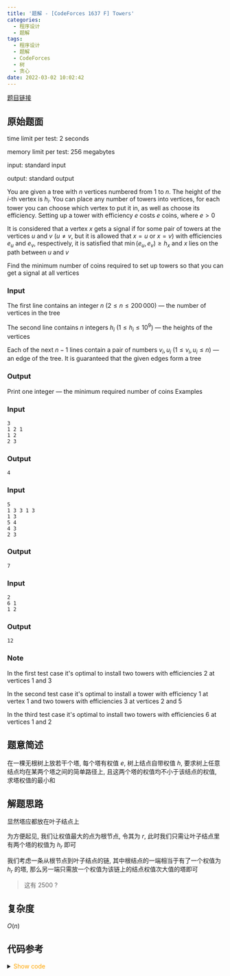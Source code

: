 ```yaml
---
title: '题解 - [CodeForces 1637 F] Towers'
categories:
  - 程序设计
  - 题解
tags:
  - 程序设计
  - 题解
  - CodeForces
  - 树
  - 贪心
date: 2022-03-02 10:02:42
---
```


[题目链接](https://codeforces.com/problemset/problem/1637/F)

<!-- more -->

## 原始题面

time limit per test: 2 seconds

memory limit per test: 256 megabytes

input: standard input

output: standard output

You are given a tree with $n$ vertices numbered from $1$ to $n$. The height of the $i$-th vertex is $h_i$. You can place any number of towers into vertices, for each tower you can choose which vertex to put it in, as well as choose its efficiency. Setting up a tower with efficiency $e$ costs $e$ coins, where $e > 0$

It is considered that a vertex $x$ gets a signal if for some pair of towers at the vertices $u$ and $v$ ($u \neq v$, but it is allowed that $x = u$ or $x = v$) with efficiencies $e_u$ and $e_v$, respectively, it is satisfied that $\min(e_u, e_v) \geq h_x$ and $x$ lies on the path between $u$ and $v$

Find the minimum number of coins required to set up towers so that you can get a signal at all vertices

### Input

The first line contains an integer $n$ ($2 \le n \le 200\,000$) — the number of vertices in the tree

The second line contains $n$ integers $h_i$ ($1 \le h_i \le 10^9$) — the heights of the vertices

Each of the next $n-  1$ lines contain a pair of numbers $v_i, u_i$ ($1 \le v_i, u_i \le n$) — an edge of the tree. It is guaranteed that the given edges form a tree

### Output

Print one integer — the minimum required number of coins
Examples

### Input

```input1
3
1 2 1
1 2
2 3
```

### Output

```output1
4
```

### Input

```input2
5
1 3 3 1 3
1 3
5 4
4 3
2 3
```

### Output

```output2
7
```

### Input

```input3
2
6 1
1 2
```

### Output

```otuput3
12
```

### Note

In the first test case it's optimal to install two towers with efficiencies $2$ at vertices $1$ and $3$

In the second test case it's optimal to install a tower with efficiency $1$ at vertex $1$ and two towers with efficiencies $3$ at vertices $2$ and $5$

In the third test case it's optimal to install two towers with efficiencies $6$ at vertices $1$ and $2$

## 题意简述

在一棵无根树上放若干个塔, 每个塔有权值 $e$, 树上结点自带权值 $h$, 要求树上任意结点均在某两个塔之间的简单路径上, 且这两个塔的权值均不小于该结点的权值, 求塔权值的最小和

## 解题思路

显然塔应都放在叶子结点上

为方便起见, 我们让权值最大的点为根节点, 令其为 $r$, 此时我们只需让叶子结点里有两个塔的权值为 $h_r$ 即可

我们考虑一条从根节点到叶子结点的链, 其中根结点的一端相当于有了一个权值为 $h_r$ 的塔, 那么另一端只需放一个权值为该链上的结点权值次大值的塔即可

> 这有 2500 ?

## 复杂度

$O(n)$

## 代码参考

<details>
<summary><font color='orange'>Show code</font></summary>

```cpp
/*
* @Author: Tifa
* @LastEditTime: 2022-03-02 10:02:42
* @Description:
*/

#include <bits/stdc++.h>
using namespace std;
using i64 = int64_t;

#define _for(i, l, r, vals...) for (decltype(l + r) i = (l), i##end = (r), ##vals; i <= i##end; ++i)

const uint32_t OFFSET = 5;
const uint32_t N = 2e5 + OFFSET, M = 4e5 + OFFSET, K = 21;

struct Edge {
    int to, next;
    Edge(int _to = 0, int _next = 0) : to(_to), next(_next) {}
} e[M];
int head[N], cnt_edge;
void addEdge(int x, int y) {
    e[++cnt_edge] = Edge(y, head[x]);
    head[x] = cnt_edge;
}

#define _for_graph(head, e, i, now) for (int i = head[now], to = e[i].to; i; to = e[i = e[i].next].to)

i64 h[N];
i64 ans;
i64 dfs(int now, int fa = 0) {
    i64 h_son_max = 0, h_son_submax = 0;
    _for_graph(head, e, i, now) {
        if (to == fa) continue;
        i64 _h_max_from_son = dfs(to, now);
        if (_h_max_from_son > h_son_max) {
            h_son_submax = h_son_max;
            h_son_max = _h_max_from_son;
        } else if (_h_max_from_son > h_son_submax)
            h_son_submax = _h_max_from_son;
    }
    ans += max(i64(0), h[now] - h_son_max + (!fa) * (h[now] - h_son_submax));
    return max(h[now], h_son_max);
}


int main() {
    ios::sync_with_stdio(false);
    cin.tie(nullptr);
    cout.tie(nullptr);

    int n;
    cin >> n;
    _for(i, 1, n) cin >> h[i];
    int root = 1;
    _for(i, 1, n) if (h[root] < h[i]) root = i;
    _for(i, 1, n - 1, x, y) {
        cin >> x >> y;
        addEdge(x, y);
        addEdge(y, x);
    }
    dfs(root);
    cout << ans;
    return 0;
}
```

</details>
